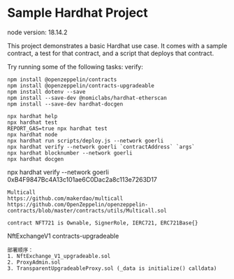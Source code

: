 # Sample Hardhat Project

node version: 18.14.2

This project demonstrates a basic Hardhat use case. It comes with a sample contract, a test for that contract, and a script that deploys that contract.

Try running some of the following tasks:
verify:

```
npm install @openzeppelin/contracts
npm install @openzeppelin/contracts-upgradeable
npm install dotenv --save
npm install --save-dev @nomiclabs/hardhat-etherscan
npm install --save-dev hardhat-docgen
```

```shell
npx hardhat help
npx hardhat test
REPORT_GAS=true npx hardhat test
npx hardhat node
npx hardhat run scripts/deploy.js --network goerli
npx hardhat verify --network goerli `contractAddress` `args`
npx hardhat blocknumber --network goerli
npx hardhat docgen
```

npx hardhat verify --network goerli 0xB4F9847Bc4A13c101ae6C0Dac2a8c113e7263D17

```
Multicall
https://github.com/makerdao/multicall
https://github.com/OpenZeppelin/openzeppelin-contracts/blob/master/contracts/utils/Multicall.sol

contract NFT721 is Ownable, SignerRole, IERC721, ERC721Base{}
```

NftExchangeV1 contracts-upgradeable

```
部署顺序：
1. NftExchange_V1_upgradeable.sol
2. ProxyAdmin.sol
3. TransparentUpgradeableProxy.sol (_data is initialize() calldata)
```
